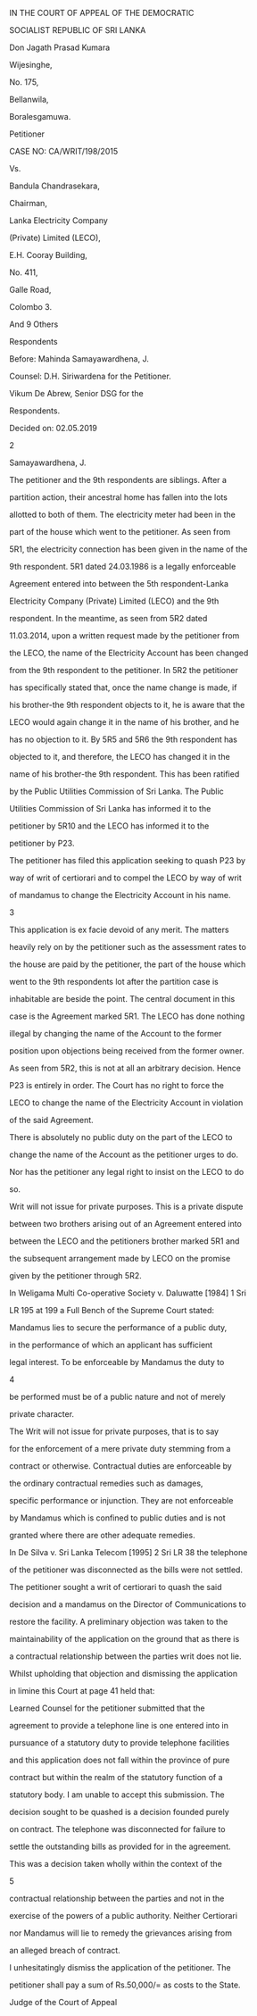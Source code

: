 IN THE COURT OF APPEAL OF THE DEMOCRATIC

SOCIALIST REPUBLIC OF SRI LANKA

Don Jagath Prasad Kumara

Wijesinghe,

No. 175,

Bellanwila,

Boralesgamuwa.

Petitioner

CASE NO: CA/WRIT/198/2015

Vs.

Bandula Chandrasekara,

Chairman,

Lanka Electricity Company

(Private) Limited (LECO),

E.H. Cooray Building,

No. 411,

Galle Road,

Colombo 3.

And 9 Others

Respondents

Before: Mahinda Samayawardhena, J.

Counsel: D.H. Siriwardena for the Petitioner.

Vikum De Abrew, Senior DSG for the

Respondents.

Decided on: 02.05.2019

2

Samayawardhena, J.

The petitioner and the 9th respondents are siblings. After a

partition action, their ancestral home has fallen into the lots

allotted to both of them. The electricity meter had been in the

part of the house which went to the petitioner. As seen from

5R1, the electricity connection has been given in the name of the

9th respondent. 5R1 dated 24.03.1986 is a legally enforceable

Agreement entered into between the 5th respondent-Lanka

Electricity Company (Private) Limited (LECO) and the 9th

respondent. In the meantime, as seen from 5R2 dated

11.03.2014, upon a written request made by the petitioner from

the LECO, the name of the Electricity Account has been changed

from the 9th respondent to the petitioner. In 5R2 the petitioner

has specifically stated that, once the name change is made, if

his brother-the 9th respondent objects to it, he is aware that the

LECO would again change it in the name of his brother, and he

has no objection to it. By 5R5 and 5R6 the 9th respondent has

objected to it, and therefore, the LECO has changed it in the

name of his brother-the 9th respondent. This has been ratified

by the Public Utilities Commission of Sri Lanka. The Public

Utilities Commission of Sri Lanka has informed it to the

petitioner by 5R10 and the LECO has informed it to the

petitioner by P23.

The petitioner has filed this application seeking to quash P23 by

way of writ of certiorari and to compel the LECO by way of writ

of mandamus to change the Electricity Account in his name.

3

This application is ex facie devoid of any merit. The matters

heavily rely on by the petitioner such as the assessment rates to

the house are paid by the petitioner, the part of the house which

went to the 9th respondents lot after the partition case is

inhabitable are beside the point. The central document in this

case is the Agreement marked 5R1. The LECO has done nothing

illegal by changing the name of the Account to the former

position upon objections being received from the former owner.

As seen from 5R2, this is not at all an arbitrary decision. Hence

P23 is entirely in order. The Court has no right to force the

LECO to change the name of the Electricity Account in violation

of the said Agreement.

There is absolutely no public duty on the part of the LECO to

change the name of the Account as the petitioner urges to do.

Nor has the petitioner any legal right to insist on the LECO to do

so.

Writ will not issue for private purposes. This is a private dispute

between two brothers arising out of an Agreement entered into

between the LECO and the petitioners brother marked 5R1 and

the subsequent arrangement made by LECO on the promise

given by the petitioner through 5R2.

In Weligama Multi Co-operative Society v. Daluwatte [1984] 1 Sri

LR 195 at 199 a Full Bench of the Supreme Court stated:

Mandamus lies to secure the performance of a public duty,

in the performance of which an applicant has sufficient

legal interest. To be enforceable by Mandamus the duty to

4

be performed must be of a public nature and not of merely

private character.

The Writ will not issue for private purposes, that is to say

for the enforcement of a mere private duty stemming from a

contract or otherwise. Contractual duties are enforceable by

the ordinary contractual remedies such as damages,

specific performance or injunction. They are not enforceable

by Mandamus which is confined to public duties and is not

granted where there are other adequate remedies.

In De Silva v. Sri Lanka Telecom [1995] 2 Sri LR 38 the telephone

of the petitioner was disconnected as the bills were not settled.

The petitioner sought a writ of certiorari to quash the said

decision and a mandamus on the Director of Communications to

restore the facility. A preliminary objection was taken to the

maintainability of the application on the ground that as there is

a contractual relationship between the parties writ does not lie.

Whilst upholding that objection and dismissing the application

in limine this Court at page 41 held that:

Learned Counsel for the petitioner submitted that the

agreement to provide a telephone line is one entered into in

pursuance of a statutory duty to provide telephone facilities

and this application does not fall within the province of pure

contract but within the realm of the statutory function of a

statutory body. I am unable to accept this submission. The

decision sought to be quashed is a decision founded purely

on contract. The telephone was disconnected for failure to

settle the outstanding bills as provided for in the agreement.

This was a decision taken wholly within the context of the

5

contractual relationship between the parties and not in the

exercise of the powers of a public authority. Neither Certiorari

nor Mandamus will lie to remedy the grievances arising from

an alleged breach of contract.

I unhesitatingly dismiss the application of the petitioner. The

petitioner shall pay a sum of Rs.50,000/= as costs to the State.

Judge of the Court of Appeal